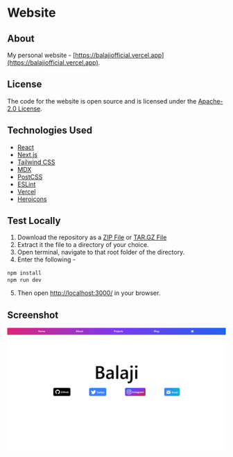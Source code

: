 # Website

## About

My personal website - [https://balajiofficial.vercel.app](https://balajiofficial.vercel.app).

## License

The code for the website is open source and is licensed under the [Apache-2.0 License](https://github.com/balajiofficial/Website/blob/main/LICENSE).

## Technologies Used

- [React](https://reactjs.org/)
- [Next.js](https://nextjs.org/)
- [Tailwind CSS](https://tailwindcss.com/)
- [MDX](https://mdxjs.com/)
- [PostCSS](https://postcss.org/)
- [ESLint](https://eslint.org/)
- [Vercel](https://vercel.com/)
- [Heroicons](https://heroicons.com/)

## Test Locally

1. Download the repository as a [ZIP File](https://github.com/balajiofficial/Website/archive/refs/heads/main.zip) or [TAR.GZ File](https://github.com/balajiofficial/Website/archive/refs/heads/main.tar.gz)
2. Extract it the file to a directory of your choice.
3. Open terminal, navigate to that root folder of the directory.
4. Enter the following -

```
npm install
npm run dev
```

5. Then open [http://localhost:3000/](http://localhost:3000/) in your browser.

## Screenshot

![Screenshot](https://raw.githubusercontent.com/balajiofficial/balajiofficial.github.io/main/images/Screenshot.png)
